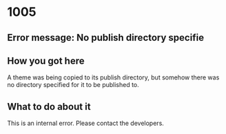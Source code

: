 # 1005

## Error message: No publish directory specifie

## How you got here

A theme was being copied to its publish directory, but somehow there
was no directory specified for it to be published to.

## What to do about it

This is an internal error. Please contact the developers.



